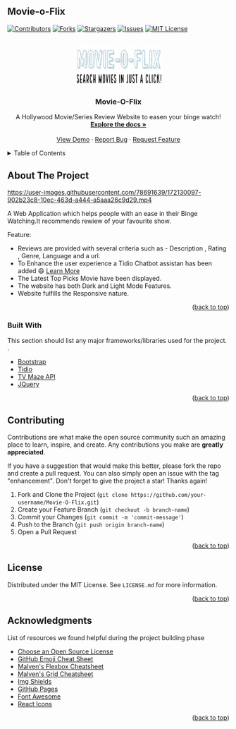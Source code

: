 ## Movie-o-Flix
<!-- An API based Movie Website
this website uses [TV Maze api](https://www.tvmaze.com/api) , to get data of TV series.
In explore you can search for your required series. -->
<div id="top"></div>




[![Contributors][contributors-shield]][contributors-url]
[![Forks][forks-shield]][forks-url]
[![Stargazers][stars-shield]][stars-url]
[![Issues][issues-shield]][issues-url]
[![MIT License][license-shield]][license-url]




<!-- PROJECT LOGO -->
<br />
<div align="center">
  <a href="https://github.com/shamvi-05/Movie-O-Flix">
    <img src="img/logo.JPG" alt="Logo" width="200" height="90">
  </a>

  <h3 align="center">Movie-O-Flix</h3>

  <p align="center">
    A Hollywood Movie/Series Review Website to easen your binge watch!
    <br />
    <a href="https://github.com/shamvi-05/Movie-O-Flix"><strong>Explore the docs »</strong></a>
    <br />
    <br />
    <a href="https://shamvi-05.github.io/Movie-o-Flix/">View Demo</a>
    ·
    <a href="https://github.com/shamvi-05/Movie-O-Flix/issues">Report Bug</a>
    ·
    <a href="https://github.com/shamvi-05/Movie-O-Flix/issues">Request Feature</a>
  </p>
</div>



<!-- TABLE OF CONTENTS -->
<details>
  <summary>Table of Contents</summary>
  <ol>
    <li>
      <a href="#about-the-project">About The Project</a>
      <ul>
        <li><a href="#built-with">Built With</a></li>
      </ul>
    <li><a href="#contributing">Contributing</a></li>
    <li><a href="#license">License</a></li>
    <li><a href="#acknowledgments">Acknowledgments</a></li>
  </ol>
</details>



<!-- ABOUT THE PROJECT -->
## About The Project



https://user-images.githubusercontent.com/78691639/172130097-902b23c8-10ec-463d-a444-a5aaa26c9d29.mp4




A Web Application which helps people with an ease in their Binge Watching.It recommends rewiew of your favourite show.

Feature:
* Reviews are provided with several criteria such as - Description , Rating , Genre, Language and a url.
* To Enhance the user experience a Tidio Chatbot assistan has been added :smile: [Learn More](https://www.tidio.com/lp/chatbots/?utm_source=google.com&utm_medium=cpc&utm_campaign=16725204475&utm_content=590413057602&utm_term=tidio%20chatbot&a_buck)
* The Latest Top Picks Movie have been displayed.
* The website has both Dark and Light Mode Features.
* Website fulfills the Responsive nature.

<p align="right">(<a href="#top">back to top</a>)</p>



### Built With

This section should list any major frameworks/libraries used for the  project. .


* [Bootstrap](https://getbootstrap.com)
* [Tidio](https://www.tidio.com/lp/chatbots/?utm_source=google.com&utm_medium=cpc&utm_campaign=16725204475&utm_content=590413057602&utm_term=tidio%20chatbot&a_buck)
* [TV Maze API](https://www.tvmaze.com/api)
* [JQuery](https://jquery.com)

<p align="right">(<a href="#top">back to top</a>)</p>

<!-- CONTRIBUTING -->
## Contributing

Contributions are what make the open source community such an amazing place to learn, inspire, and create. Any contributions you make are **greatly appreciated**.

If you have a suggestion that would make this better, please fork the repo and create a pull request. You can also simply open an issue with the tag "enhancement".
Don't forget to give the project a star! Thanks again!

1. Fork and Clone the Project (`git clone https://github.com/your-username/Movie-O-Flix.git`)
2. Create your Feature Branch (`git checkout -b branch-name`)
3. Commit your Changes (`git commit -m 'commit-message'`)
4. Push to the Branch (`git push origin branch-name`)
5. Open a Pull Request

<p align="right">(<a href="#top">back to top</a>)</p>



<!-- LICENSE -->
## License

Distributed under the MIT License. See `LICENSE.md` for more information.

<p align="right">(<a href="#top">back to top</a>)</p>


<!-- ACKNOWLEDGMENTS -->
## Acknowledgments
 List of resources we found helpful during the project building phase

* [Choose an Open Source License](https://choosealicense.com)
* [GitHub Emoji Cheat Sheet](https://www.webpagefx.com/tools/emoji-cheat-sheet)
* [Malven's Flexbox Cheatsheet](https://flexbox.malven.co/)
* [Malven's Grid Cheatsheet](https://grid.malven.co/)
* [Img Shields](https://shields.io)
* [GitHub Pages](https://pages.github.com)
* [Font Awesome](https://fontawesome.com)
* [React Icons](https://react-icons.github.io/react-icons/search)

<p align="right">(<a href="#top">back to top</a>)</p>



<!-- MARKDOWN LINKS & IMAGES -->
<!-- https://www.markdownguide.org/basic-syntax/#reference-style-links -->
[contributors-shield]: https://img.shields.io/github/contributors/shamvi-05/Movie-O-Flix
[contributors-url]: https://github.com/shamvi-05/Movie-O-Flix/graphs/contributors
[forks-shield]: https://img.shields.io/github/forks/shamvi-05/Movie-O-Flix
[forks-url]: https://github.com/shamvi-05/Movie-O-Flix/network/members
[stars-shield]: https://img.shields.io/github/stars/shamvi-05/Movie-O-Flix
[stars-url]: https://github.com/shamvi-05/Movie-O-Flix/stargazers
[issues-shield]: https://img.shields.io/github/issues/shamvi-05/Movie-O-Flix
[issues-url]: https://github.com/shamvi-05/Movie-O-Flix/issues
[license-shield]: https://img.shields.io/github/license/shamvi-05/Movie-O-Flix
[license-url]: https://github.com/shamvi-05/Movie-O-Flix/blob/master/LICENSE.md



